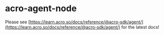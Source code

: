 # acro-agent-node

Please see [https://learn.acro.so/docs/reference/@acro-sdk/agent/](https://learn.acro.so/docs/reference/@acro-sdk/agent/) for the latest docs!
